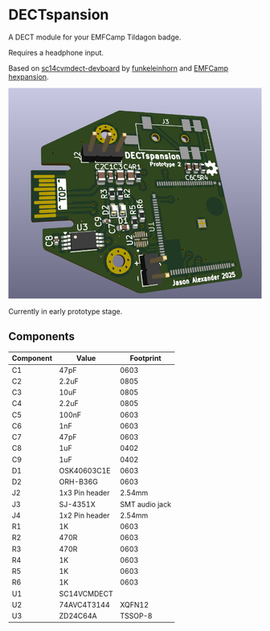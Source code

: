 # DECTspansion 

A DECT module for your EMFCamp Tildagon badge. 

Requires a headphone input. 

Based on [sc14cvmdect-devboard](https://github.com/funkeleinhorn/sc14cvmdect-devboard) by [funkeleinhorn](https://github.com/funkeleinhorn) and [EMFCamp](https://www.emfcamp.org/) [hexpansion](https://github.com/emfcamp/badge-2024-hardware/tree/main/hexpansion). 

![Rendered image of the front of the PCB. ](board-render.png)

Currently in early prototype stage. 

## Components 

| Component | Value          | Footprint      |
|-----------|----------------|----------------|
| C1        | 47pF           | 0603           |
| C2        | 2.2uF          | 0805           |
| C3        | 10uF           | 0805           |
| C4        | 2.2uF          | 0805           |
| C5        | 100nF          | 0603           |
| C6        | 1nF            | 0603           |
| C7        | 47pF           | 0603           |
| C8        | 1uF            | 0402           |
| C9        | 1uF            | 0402           |
| D1        | OSK40603C1E    | 0603           |
| D2        | ORH-B36G       | 0603           |
| J2        | 1x3 Pin header | 2.54mm         |
| J3        | SJ-4351X       | SMT audio jack |
| J4        | 1x2 Pin header | 2.54mm         |
| R1        | 1K             | 0603           |
| R2        | 470R           | 0603           |
| R3        | 470R           | 0603           |
| R4        | 1K             | 0603           |
| R5        | 1K             | 0603           |
| R6        | 1K             | 0603           |
| U1        | SC14VCMDECT    |                |
| U2        | 74AVC4T3144    | XQFN12         |
| U3        | ZD24C64A       | TSSOP-8        |
